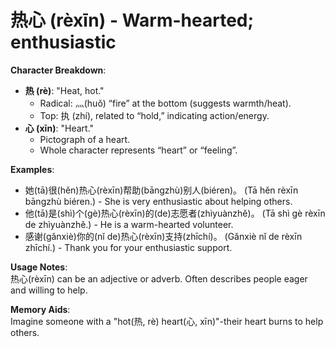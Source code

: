 # **热心 (rèxīn) - Warm-hearted; enthusiastic**

**Character Breakdown**:  
- **热 (rè)**: "Heat, hot."
  - Radical: 灬(huǒ) “fire” at the bottom (suggests warmth/heat).
  - Top: 执 (zhí), related to “hold,” indicating action/energy.  
- **心 (xīn)**: "Heart."
  - Pictograph of a heart.
  - Whole character represents “heart” or “feeling”.

**Examples**:  
- 她(tā)很(hěn)热心(rèxīn)帮助(bāngzhù)别人(biéren)。 (Tā hěn rèxīn bāngzhù biéren.) - She is very enthusiastic about helping others.  
- 他(tā)是(shì)个(gè)热心(rèxīn)的(de)志愿者(zhìyuànzhě)。 (Tā shì gè rèxīn de zhìyuànzhě.) - He is a warm-hearted volunteer.  
- 感谢(gǎnxiè)你的(nǐ de)热心(rèxīn)支持(zhīchí)。 (Gǎnxiè nǐ de rèxīn zhīchí.) - Thank you for your enthusiastic support.

**Usage Notes**:  
热心(rèxīn) can be an adjective or adverb. Often describes people eager and willing to help.

**Memory Aids**:  
Imagine someone with a "hot(热, rè) heart(心, xīn)"-their heart burns to help others.